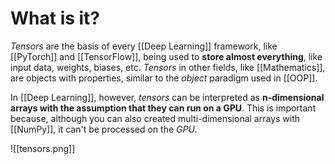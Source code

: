 # What is it?

*Tensors* are the basis of every [[Deep Learning]] framework, like [[PyTorch]] and [[TensorFlow]], being used to **store almost everything**, like input data, weights, biases, etc.
*Tensors* in other fields, like [[Mathematics]], are objects with properties, similar to the *object* paradigm used in [[OOP]].

In [[Deep Learning]], however, *tensors* can be interpreted as **n-dimensional arrays with the assumption that they can run on a GPU**.
This is important because, although you can also created multi-dimensional arrays with [[NumPy]], it can't be processed on the *GPU*.

![[tensors.png]]
